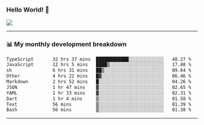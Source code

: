 ### Hello World! 👋

<a>
  <img align="center" src="https://github-readme-stats.vercel.app/api?username=megatunger&count_private=true&include_all_commits=true&bg_color=30,56CCF2,2F80ED&title_color=fff&text_color=fff" />
</a>

------
### 📊 My monthly development breakdown

<!--START_SECTION:waka-->

```txt
TypeScript       32 hrs 37 mins  ████████████░░░░░░░░░░░░░   48.27 %
JavaScript       12 hrs 5 mins   ████▒░░░░░░░░░░░░░░░░░░░░   17.88 %
sh               6 hrs 31 mins   ██▒░░░░░░░░░░░░░░░░░░░░░░   09.64 %
Other            4 hrs 22 mins   █▓░░░░░░░░░░░░░░░░░░░░░░░   06.46 %
Markdown         2 hrs 52 mins   █░░░░░░░░░░░░░░░░░░░░░░░░   04.26 %
JSON             1 hr 47 mins    ▓░░░░░░░░░░░░░░░░░░░░░░░░   02.65 %
YAML             1 hr 33 mins    ▓░░░░░░░░░░░░░░░░░░░░░░░░   02.31 %
Dart             1 hr 4 mins     ▒░░░░░░░░░░░░░░░░░░░░░░░░   01.58 %
Text             56 mins         ▒░░░░░░░░░░░░░░░░░░░░░░░░   01.39 %
Bash             56 mins         ▒░░░░░░░░░░░░░░░░░░░░░░░░   01.38 %
```

<!--END_SECTION:waka-->

------
